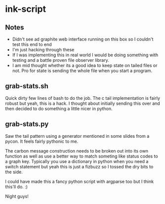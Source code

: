 ink-script
==========

## Notes
* Didn't see ad graphite web interface running on this box so I couldn't test this end to end
* I'm just hacking through these
* If I was implementing this in real world I would be doing something with testing and a battle proven file observer library. 
* I am mid thought whether its a good idea to keep state on tailed files or not. Pro for state is sending the whole file when you start a program.

## grab-stats.sh
Quick dirty few lines of bash to do the job. The c tail implementation is fairly robust but yeah, this is a hack. I thought about initially sending this over and then decided to do something a little nicer in python.

## grab-stats.py
Saw the tail pattern using a generator mentioned in some slides from a pycon. It feels fairly pythonic to me.

The carbon message construction needs to be broken out into its own function as well as use a better way to match someting like status codes to a graph key. Typically you use a dictionary in python when you need a switch statement but yeah this is just a fizbuzz so I tossed the dry bits to the side. 

I could have made this a fancy python script with argparse too but I think this'll do. :)

Night guys!
